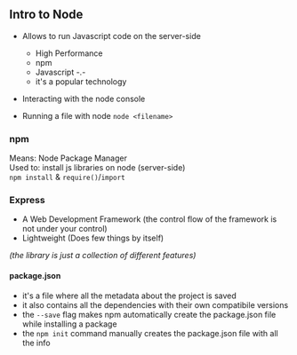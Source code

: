 ## Intro to Node

- Allows to run Javascript code on the server-side
    - High Performance
    - npm
    - Javascript \-.\-
    - it's a popular technology
    
- Interacting with the node console
- Running a file with node `node <filename>`

### npm
Means: Node Package Manager<br>
Used to: install js libraries on node (server-side)<br>
`npm install` & `require()`/`import`

### Express
- A Web Development Framework 
(the control flow of the framework is not under your control)
- Lightweight (Does few things by itself)

 _(the library is just a collection of different features)_
 
 #### package.json
 - it's a file where all the metadata about the project is saved
 - it also contains all the dependencies with their own compatibile versions
 - the `--save` flag makes npm automatically create the package.json file while installing a package
 - the `npm init` command manually creates the package.json file with all the info
